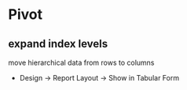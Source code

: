 # Pivot

## expand index levels
move hierarchical data from rows to columns
- Design -> Report Layout -> Show in Tabular Form
